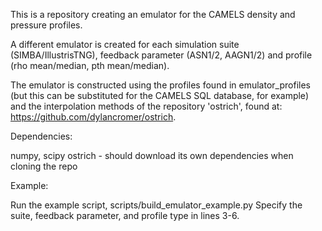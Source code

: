 This is a repository creating an emulator for the CAMELS density and pressure profiles. 

A different emulator is created for each simulation suite (SIMBA/IllustrisTNG), feedback parameter (ASN1/2, AAGN1/2) and profile (rho mean/median, pth mean/median).

The emulator is constructed using the profiles found in emulator_profiles (but this can be substituted for the CAMELS SQL database, for example) and the interpolation methods of the repository 'ostrich', found at: https://github.com/dylancromer/ostrich.


Dependencies:

numpy, scipy
ostrich - should download its own dependencies when cloning the repo

Example:

Run the example script, scripts/build_emulator_example.py
Specify the suite, feedback parameter, and profile type in lines 3-6.